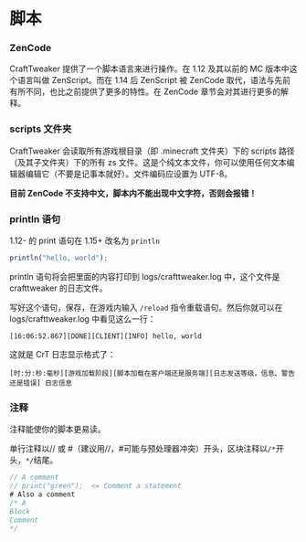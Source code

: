 # 脚本

### ZenCode

CraftTweaker 提供了一个脚本语言来进行操作。在 1.12 及其以前的 MC 版本中这个语言叫做 ZenScript。而在 1.14 后 ZenScript 被 ZenCode 取代，语法与先前有所不同，也比之前提供了更多的特性。在 ZenCode 章节会对其进行更多的解释。

### scripts 文件夹

CraftTweaker 会读取所有游戏根目录（即 .minecraft 文件夹）下的 scripts 路径（及其子文件夹）下的所有 zs 文件。这是个纯文本文件，你可以使用任何文本编辑器编辑它（不要是记事本就好）。文件编码应设置为 UTF-8。

**目前 ZenCode 不支持中文，脚本内不能出现中文字符，否则会报错！**

### println 语句

1.12- 的 print 语句在 1.15+ 改名为 `println`

```javascript
println("hello, world");
```

println 语句将会把里面的内容打印到 logs/crafttweaker.log 中，这个文件是 crafttweaker 的日志文件。

写好这个语句，保存，在游戏内输入 `/reload` 指令重载语句。然后你就可以在 logs/crafttweaker.log 中看见这么一行：

```text
[16:06:52.867][DONE][CLIENT][INFO] hello, world
```

这就是 CrT 日志显示格式了：

```text
[时:分:秒:毫秒][游戏加载阶段][脚本加载在客户端还是服务端][日志发送等级，信息、警告还是错误] 日志信息
```

### 注释

注释能使你的脚本更易读。

单行注释以// 或 \#（建议用//，\#可能与预处理器冲突）开头，区块注释以`/*`开头，`*/`结尾。

```javascript
// A comment
// print("green");  <= Comment a statement
# Also a comment
/* A
Block
Comment
*/
```

